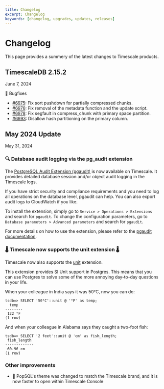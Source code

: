 ```yaml
---
title: Changelog
excerpt: Changelog
keywords: [changelog, upgrades, updates, releases]
---
```


# Changelog

This page provides a summery of the latest changes to Timescale products.

## TimescaleDB 2.15.2

<Label type="date">June 7, 2024</Label>

🐛 Bugfixes

- [#6975](https://github.com/timescale/timescaledb/issues/6975): Fix sort pushdown for partially compressed chunks.
- [#6976](https://github.com/timescale/timescaledb/issues/6976): Fix removal of the metadata function and the update script.
- [#6978](https://github.com/timescale/timescaledb/issues/6978): Fix segfault in compress_chunk with primary space partition.
- [#6993](https://github.com/timescale/timescaledb/issues/6993): Disallow hash partitioning on the primary column.

## May 2024 Update

<Label type="date">May 31, 2024</Label>

### 🔍 Database audit logging via the pg_audit extension

The [PostgreSQL Audit Extension (pgaudit)](https://github.com/pgaudit/pgaudit/) is now available on Timescale. It provides detailed database session and/or object audit logging in the Timescale logs.

If you have strict security and compliance requirements and you need to log all operations on the database level, pgaudit can help. You can also export audit logs to CloudWatch if you like.

To install the extension, simply go to `Service > Operations > Extensions` and search for `pgaudit`. To change the configuration parameters, go to `Database parameters > Advanced parameters` and search for `pgaudit`.

For more details on how to use the extension, please refer to the [pgaudit documentation](https://github.com/pgaudit/pgaudit/).

### 🌡 Timescale now supports the unit extension :thermometer:

Timescale now also supports the [unit](https://github.com/df7cb/postgresql-unit) extension.

This extension provides SI Unit support in Postgres. This means that you can use Postgres to solve some of the more annoying day-to-day questions in your life.

When your colleague in India says it was 50°C, now you can do:

```
tsdb=> SELECT '50°C'::unit @ '°F' as temp;
  temp
--------
 122 °F
(1 row)
```

And when your colleague in Alabama says they caught a two-foot fish:

```
tsdb=> SELECT '2 feet'::unit @ 'cm' as fish_length;
 fish_length
-------------
 60.96 cm
(1 row)
```

### Other improvements

- 🎨 PopSQL's theme was changed to match the Timescale brand, and it is now faster to open within Timescale Console
